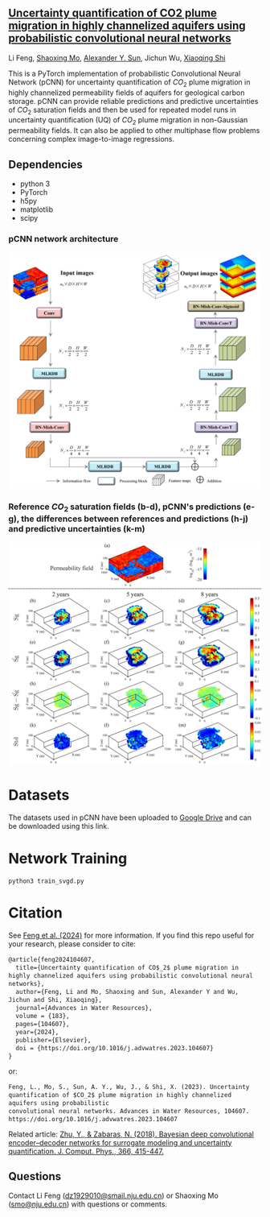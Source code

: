 ## [Uncertainty quantification of CO2 plume migration in highly channelized aquifers using probabilistic convolutional neural networks](https://doi.org/10.1016/j.advwatres.2023.104607)
Li Feng, [Shaoxing Mo](https://scholar.google.com/citations?user=b5m_q4sAAAAJ&hl=en&oi=ao), [Alexander Y. Sun](https://scholar.google.com/citations?hl=en&user=NfjnpFYAAAAJ), Jichun Wu, 
[Xiaoqing Shi](https://scholar.google.com/citations?user=MLKqgKoAAAAJ&hl=en&oi=sra)

This is a PyTorch implementation of probabilistic Convolutional Neural Network (pCNN) for uncertainty quantification of $CO_2$ plume migration in highly channelized permeability fields of aquifers for geological carbon storage. pCNN can provide reliable predictions and predictive uncertainties of $CO_2$ saturation fields and then 
be used for repeated model runs in uncertainty quantification (UQ) of $CO_2$ plume migration in non-Gaussian permeability fields. It can also be applied to other multiphase flow problems 
concerning complex image-to-image regressions. 

## Dependencies
* python 3
* PyTorch
* h5py
* matplotlib
* scipy

### pCNN network architecture
![](https://github.com/njujinchun/pCNN4GCS/blob/main/images/pCNN_arch.jpg)

### Reference $CO_2$ saturation fields (b-d), pCNN's predictions (e-g), the differences between references and predictions (h-j) and predictive uncertainties (k-m)
![](https://github.com/njujinchun/pCNN4GCS/blob/main/images/pCNN_predictions.JPG)

# Datasets
The datasets used in pCNN have been uploaded to [Google Drive](https://drive.google.com/drive/folders/1mi9Cmgnufi3kSMCeedP7G_K-4aEcd3_A?usp=drive_link) and can be downloaded using this link.

# Network Training
```
python3 train_svgd.py
```

# Citation
See [Feng et al. (2024)](https://doi.org/10.1016/j.advwatres.2023.104607) for more information. If you find this repo useful for your research, please consider to cite:
```
@article{feng2024104607,
  title={Uncertainty quantification of CO$_2$ plume migration in highly channelized aquifers using probabilistic convolutional neural networks},
  author={Feng, Li and Mo, Shaoxing and Sun, Alexander Y and Wu, Jichun and Shi, Xiaoqing},
  journal={Advances in Water Resources},
  volume = {183},
  pages={104607},
  year={2024},
  publisher={Elsevier},
  doi = {https://doi.org/10.1016/j.advwatres.2023.104607}
}
```
or:
```
Feng, L., Mo, S., Sun, A. Y., Wu, J., & Shi, X. (2023). Uncertainty quantification of $CO_2$ plume migration in highly channelized aquifers using probabilistic 
convolutional neural networks. Advances in Water Resources, 104607. https://doi.org/10.1016/j.advwatres.2023.104607
```
Related article: [Zhu, Y., & Zabaras, N. (2018). Bayesian deep convolutional encoder–decoder networks for surrogate modeling and uncertainty quantification. J. Comput. Phys., 366, 415-447.](https://www.sciencedirect.com/science/article/pii/S0021999118302341)

## Questions
Contact Li Feng (dz1929010@smail.nju.edu.cn) or Shaoxing Mo (smo@nju.edu.cn) with questions or comments.
